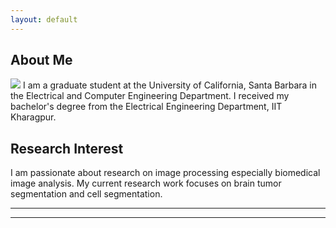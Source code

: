 ```yaml
---
layout: default
---
```


## About Me

<img class="profile-picture" src="shailja.jpg">
I am a graduate student at the University of California, Santa Barbara in the Electrical and Computer Engineering Department. I received my bachelor's degree from the Electrical Engineering Department, IIT Kharagpur.


## Research Interest
I am passionate about research on image processing especially biomedical image analysis. My current research work focuses on brain tumor segmentation and cell segmentation.

<!-- At University of Pittsburgh Medical Center (UPMC), I worked on automated image segmentation and its analysis using high resolution ultrasound imaging. I worked in the Visualization and Image Analysis [(VIA) Laboratory](http://www.vialab.org/main/Home/People.html) with Prof. George Stetten. We demonstrated a novel and intuitive method using an improvement of Descending Variance Graphs (DVG) for automated segmentation of neurological structures.

I was a Visiting Researcher at University of Washington (UW) in Computing and Software Systems Division under the guidance of Prof. Tyler Folsom for 3 months. I worked on [Localization and Navigation of a Self Driving Tricycle, Elcano](https://github.com/Sailja/elcano), an open source software which is written in C++. I developed the software for the following modules:
* Navigator: Reads data from GPS, speedometer, compass and optical mouse to get best position estimate.
* Vision: Developed and extended the vision system to be able to identify lane edges as an aid to staying in the lane.

For my bachelors thesis project I worked on [Visual navigation of mobile robot using monocular vision](https://github.com/Sailja/Visual-based-navigation) at IIT Kharagpur under the guidance of Prof. Jayanta Mukhopadhyay in the Department of Computer Science and Engineering. I presented methods to develop some of the building blocks for a personal assistant robot where I successfully developed novel approach of detecting obstacles using monocular vision.

Please refer to my resume for further details about all of my projects and research experience. I would be glad to answer any questions that you may have about my work or any other projects. -->


---
<hr>
